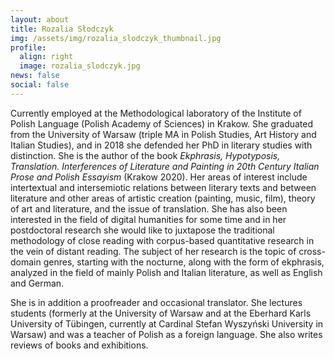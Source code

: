 ```yaml
---
layout: about
title: Rozalia Słodczyk
img: /assets/img/rozalia_slodczyk_thumbnail.jpg
profile:
  align: right
  image: rozalia_slodczyk.jpg
news: false
social: false
---
```


Currently employed at the Methodological laboratory of the Institute of Polish Language (Polish Academy of Sciences) in Krakow. She graduated from the University of Warsaw (triple MA in Polish Studies, Art History and Italian Studies), and in 2018 she defended her PhD in literary studies with distinction. She is the author of the book _Ekphrasis, Hypotyposis, Translation. Interferences of Literature and Painting in 20th Century Italian Prose and Polish Essayism_ (Krakow 2020). Her areas of interest include intertextual and intersemiotic relations between literary texts and between literature and other areas of artistic creation (painting, music, film), theory of art and literature, and the issue of translation. She has also been interested in the field of digital humanities for some time and in her postdoctoral research she would like to juxtapose the traditional methodology of close reading with corpus-based quantitative research in the vein of distant reading. The subject of her research is the topic of cross-domain genres, starting with the nocturne, along with the form of ekphrasis, analyzed in the field of mainly Polish and Italian literature, as well as English and German.

She is in addition a proofreader and occasional translator. She lectures students (formerly at the University of Warsaw and at the Eberhard Karls University of Tübingen, currently at Cardinal Stefan Wyszyński University in Warsaw) and was a teacher of Polish as a foreign language. She also writes reviews of books and exhibitions.
